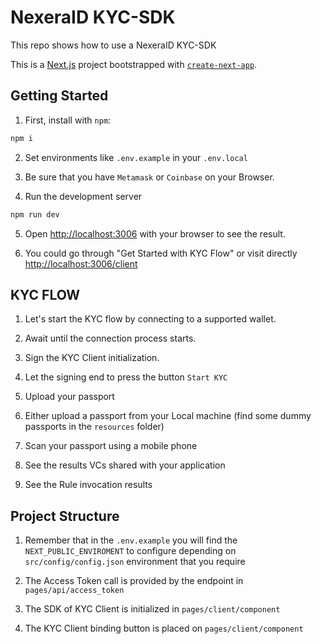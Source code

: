 # NexeraID KYC-SDK

This repo shows how to use a NexeraID KYC-SDK

This is a [Next.js](https://nextjs.org/) project bootstrapped with [`create-next-app`](https://github.com/vercel/next.js/tree/canary/packages/create-next-app).

## Getting Started

1. First, install with `npm`:

```bash
npm i
```

2. Set environments like `.env.example` in your `.env.local`

3. Be sure that you have `Metamask` or `Coinbase` on your Browser.

4. Run the development server

```bash
npm run dev
```

5. Open [http://localhost:3006](http://localhost:3006) with your browser to see the result.

6. You could go through "Get Started with KYC Flow" or visit directly [http://localhost:3006/client](http://localhost:3006/client)

## KYC FLOW

1. Let's start the KYC flow by connecting to a supported wallet.

2. Await until the connection process starts.

3. Sign the KYC Client initialization.

4. Let the signing end to press the button `Start KYC`

5. Upload your passport

6. Either upload a passport from your Local machine (find some dummy passports in the `resources` folder)

7. Scan your passport using a mobile phone

8. See the results VCs shared with your application

9. See the Rule invocation results

## Project Structure

1. Remember that in the `.env.example` you will find the `NEXT_PUBLIC_ENVIROMENT` to configure depending on `src/config/config.json` environment that you require

2. The Access Token call is provided by the endpoint in `pages/api/access_token`

3. The SDK of KYC Client is initialized in `pages/client/component`

4. The KYC Client binding button is placed on `pages/client/component`

